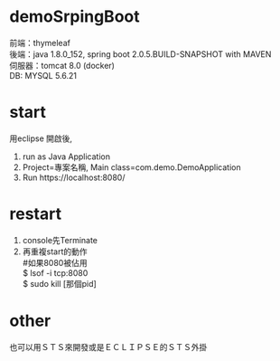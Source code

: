 # demoSrpingBoot <br>
前端：thymeleaf <br>
後端：java 1.8.0_152, spring boot 2.0.5.BUILD-SNAPSHOT with MAVEN<br>
伺服器：tomcat 8.0 (docker)<br>
DB: MYSQL 5.6.21<br>


# start
用eclipse 開啟後, 
1. run as Java Application
2. Project=專案名稱, Main class=com.demo.DemoApplication
3. Run
https://localhost:8080/
# restart
1. console先Terminate
2. 再重複start的動作 <br>
#如果8080被佔用<br>
$ lsof -i tcp:8080 <br>
$ sudo kill [那個pid] <br>

# other
也可以用ＳＴＳ來開發或是ＥＣＬＩＰＳＥ的ＳＴＳ外掛
